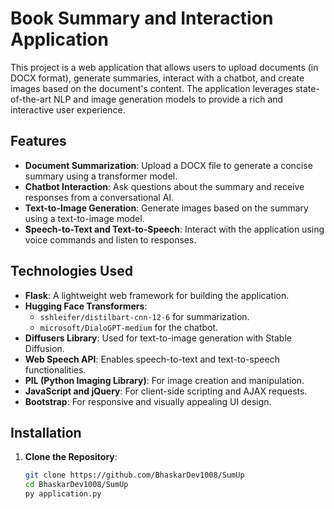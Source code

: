 # Book Summary and Interaction Application

This project is a web application that allows users to upload documents (in DOCX format), generate summaries, interact with a chatbot, and create images based on the document's content. The application leverages state-of-the-art NLP and image generation models to provide a rich and interactive user experience.

## Features

- **Document Summarization**: Upload a DOCX file to generate a concise summary using a transformer model.
- **Chatbot Interaction**: Ask questions about the summary and receive responses from a conversational AI.
- **Text-to-Image Generation**: Generate images based on the summary using a text-to-image model.
- **Speech-to-Text and Text-to-Speech**: Interact with the application using voice commands and listen to responses.

## Technologies Used

- **Flask**: A lightweight web framework for building the application.
- **Hugging Face Transformers**:
  - `sshleifer/distilbart-cnn-12-6` for summarization.
  - `microsoft/DialoGPT-medium` for the chatbot.
- **Diffusers Library**: Used for text-to-image generation with Stable Diffusion.
- **Web Speech API**: Enables speech-to-text and text-to-speech functionalities.
- **PIL (Python Imaging Library)**: For image creation and manipulation.
- **JavaScript and jQuery**: For client-side scripting and AJAX requests.
- **Bootstrap**: For responsive and visually appealing UI design.

## Installation

1. **Clone the Repository**:
   ```bash
   git clone https://github.com/BhaskarDev1008/SumUp
   cd BhaskarDev1008/SumUp
   py application.py
